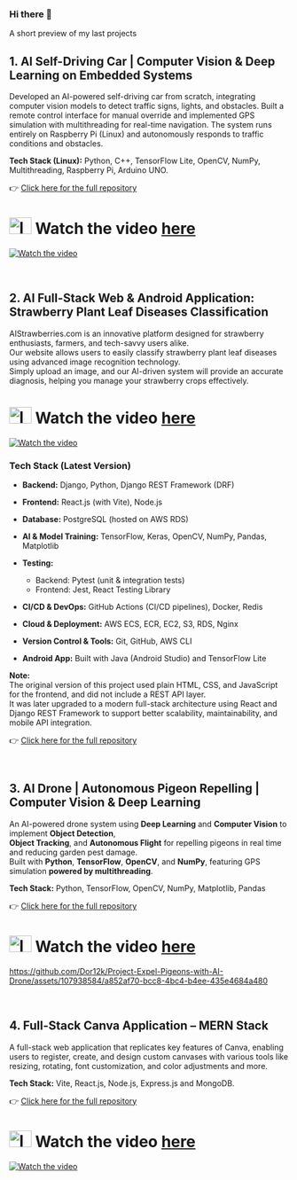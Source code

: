 
### Hi there 👋

<!--
**Dor12k/Dor12k** is a ✨ _special_ ✨ repository because its `README.md` (this file) appears on your GitHub profile.

Here are some ideas to get you started:

- 🔭 I’m currently working on ...
- 🌱 I’m currently learning ...
- 👯 I’m looking to collaborate on ...
- 🤔 I’m looking for help with ...
- 💬 Ask me about ...
- 📫 How to reach me: ...
- 😄 Pronouns: ...
- ⚡ Fun fact: ...
-->

A short preview of my last projects

## 1. AI Self-Driving Car | Computer Vision & Deep Learning on Embedded Systems

Developed an AI-powered self-driving car from scratch, integrating computer vision models to detect traffic signs, lights, and obstacles.
Built a remote control interface for manual override and implemented GPS simulation with multithreading for real-time navigation.
The system runs entirely on Raspberry Pi (Linux) and autonomously responds to traffic conditions and obstacles.

**Tech Stack (Linux):** Python, C++, TensorFlow Lite, OpenCV, NumPy, Multithreading, Raspberry Pi, Arduino UNO. 


👉 [Click here for the full repository](https://github.com/Dor12k/Self-Driving-Car-RaspberryPi-CPP)

# <img width="40" height="30" alt="Image" src="https://github.com/user-attachments/assets/567d1706-facf-437a-aaca-9f82ccbe51dd" /> Watch the video [here](https://youtu.be/1vHhDjWunTw)


[![Watch the video](https://github.com/user-attachments/assets/7f4690b1-4221-4d37-945c-dd8631545ef5)](https://youtu.be/1vHhDjWunTw)

<br>

## 2. AI Full-Stack Web & Android Application: Strawberry Plant Leaf Diseases Classification

AIStrawberries.com is an innovative platform designed for strawberry enthusiasts, farmers, and tech-savvy users alike. <br>
Our website allows users to easily classify strawberry plant leaf diseases using advanced image recognition technology. <br>
Simply upload an image, and our AI-driven system will provide an accurate diagnosis, helping you manage your strawberry crops effectively. 
<br>

# <img width="40" height="30" alt="Image" src="https://github.com/user-attachments/assets/567d1706-facf-437a-aaca-9f82ccbe51dd" /> Watch the video [here](https://www.youtube.com/watch?v=HJZ-G3RxmnA)

[![Watch the video](https://github.com/user-attachments/assets/2338cea4-dfdf-4e35-8dc0-f07ef569ef62)](https://www.youtube.com/watch?v=HJZ-G3RxmnA)

### Tech Stack (Latest Version)

- **Backend:** Django, Python, Django REST Framework (DRF)
- **Frontend:** React.js (with Vite), Node.js
- **Database:** PostgreSQL (hosted on AWS RDS)
- **AI & Model Training:** TensorFlow, Keras, OpenCV, NumPy, Pandas, Matplotlib
- **Testing:** 
  - Backend: Pytest (unit & integration tests)
  - Frontend: Jest, React Testing Library
- **CI/CD & DevOps:** GitHub Actions (CI/CD pipelines), Docker, Redis
- **Cloud & Deployment:** AWS ECS, ECR, EC2, S3, RDS, Nginx
- **Version Control & Tools:** Git, GitHub, AWS CLI

- **Android App:** Built with Java (Android Studio) and TensorFlow Lite


**Note:**  
The original version of this project used plain HTML, CSS, and JavaScript for the frontend, and did not include a REST API layer.  
It was later upgraded to a modern full-stack architecture using React and Django REST Framework to support better scalability, maintainability, and mobile API integration.

👉 [Click here for the full repository](https://github.com/Dor12k/Full-Stack-Strawberry-Disease-Classification)

<br>

## 3. AI Drone | Autonomous Pigeon Repelling | Computer Vision & Deep Learning

An AI-powered drone system using **Deep Learning** and **Computer Vision** to implement **Object Detection**, <br>
**Object Tracking**, and **Autonomous Flight** for repelling pigeons in real time and reducing garden pest damage.  
Built with **Python**, **TensorFlow**, **OpenCV**, and **NumPy**, featuring GPS simulation **powered by multithreading**.

**Tech Stack:** Python, TensorFlow, OpenCV, NumPy, Matplotlib, Pandas

👉 [Click here for the full repository](https://github.com/Dor12k/Project-Repel-Pigeons-with-AI-Drone)

# <img width="40" height="30" alt="Image" src="https://github.com/user-attachments/assets/567d1706-facf-437a-aaca-9f82ccbe51dd" /> Watch the video [here](https://private-user-images.githubusercontent.com/107938584/245761996-a852af70-bcc8-4bc4-b4ee-435e4684a480.mp4?jwt=eyJ0eXAiOiJKV1QiLCJhbGciOiJIUzI1NiJ9.eyJpc3MiOiJnaXRodWIuY29tIiwiYXVkIjoicmF3LmdpdGh1YnVzZXJjb250ZW50LmNvbSIsImtleSI6ImtleTUiLCJleHAiOjE3NTk4NzM5MzYsIm5iZiI6MTc1OTg3MzYzNiwicGF0aCI6Ii8xMDc5Mzg1ODQvMjQ1NzYxOTk2LWE4NTJhZjcwLWJjYzgtNGJjNC1iNGVlLTQzNWU0Njg0YTQ4MC5tcDQ_WC1BbXotQWxnb3JpdGhtPUFXUzQtSE1BQy1TSEEyNTYmWC1BbXotQ3JlZGVudGlhbD1BS0lBVkNPRFlMU0E1M1BRSzRaQSUyRjIwMjUxMDA3JTJGdXMtZWFzdC0xJTJGczMlMkZhd3M0X3JlcXVlc3QmWC1BbXotRGF0ZT0yMDI1MTAwN1QyMTQ3MTZaJlgtQW16LUV4cGlyZXM9MzAwJlgtQW16LVNpZ25hdHVyZT0zYTUzNjFmYjNhMTZlZTMzYTFlYWY4NDE4MmJlMDhjOTgxOWI1ZWZjY2JlMjNiNzA5ZmI5YjQwYzZiODI3YjA4JlgtQW16LVNpZ25lZEhlYWRlcnM9aG9zdCJ9.U6-F9459S2Culg-i8SQOZKUow728QCery-cccekwicg)

https://github.com/Dor12k/Project-Expel-Pigeons-with-AI-Drone/assets/107938584/a852af70-bcc8-4bc4-b4ee-435e4684a480

<br>

## 4. Full-Stack Canva Application – MERN Stack

A full-stack web application that replicates key features of Canva, enabling users to register, create, and design custom canvases with various tools like resizing, rotating, font customization, and color adjustments  and more.

**Tech Stack:** Vite, React.js, Node.js, Express.js and MongoDB.

👉 [Click here for the full repository](https://github.com/Dor12k/MERN-Canva-Project)

# <img width="40" height="30" alt="Image" src="https://github.com/user-attachments/assets/567d1706-facf-437a-aaca-9f82ccbe51dd" /> Watch the video [here](https://www.youtube.com/watch?v=CNZLmfk8YL8)

[![Watch the video](https://github.com/user-attachments/assets/e30160c1-5859-4af2-b89a-e0fd46efe78c)](https://www.youtube.com/watch?v=CNZLmfk8YL8)




